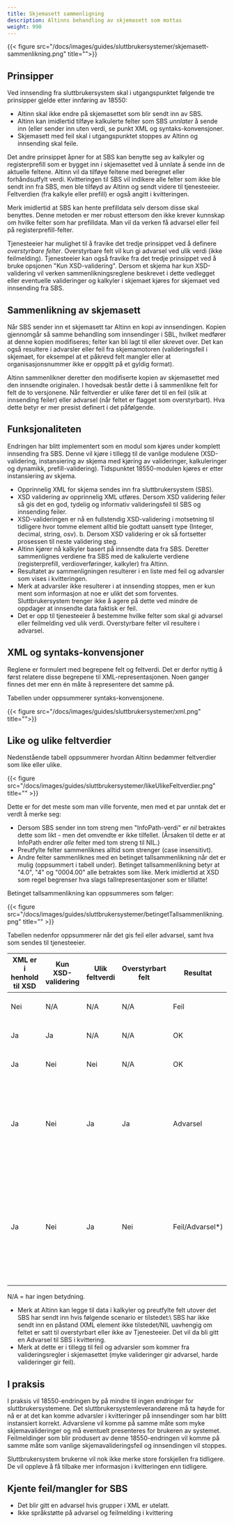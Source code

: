 ```yaml
---
title: Skjemasett sammenligning
description: Altinns behandling av skjemasett som mottas
weight: 990
---
```


{{< figure src="/docs/images/guides/sluttbrukersystemer/skjemasett-sammenlikning.png" title="">}}

Prinsipper
----------

Ved innsending fra sluttbrukersystem skal i utgangspunktet følgende tre prinsipper gjelde etter innføring av 18550:

- Altinn skal ikke endre på skjemasettet som blir sendt inn av SBS.
- Altinn kan imidlertid tilføye kalkulerte felter som SBS *unnlater* å sende inn (eller sender inn uten verdi, se punkt XML og syntaks-konvensjoner.
- Skjemasett med feil skal i utgangspunktet stoppes av Altinn og innsending skal feile.

Det andre prinsippet åpner for at SBS kan benytte seg av kalkyler og registerprefill som er bygget inn i skjemasettet ved å unnlate å sende inn de aktuelle feltene. Altinn vil da tilføye feltene med beregnet eller forhåndsutfylt verdi. Kvitteringen til SBS vil indikere alle felter som ikke ble sendt inn fra SBS, men ble tilføyd av Altinn og sendt videre til tjenesteeier. Feltverdien (fra kalkyle eller prefill) er også angitt i kvitteringen.

Merk imidlertid at SBS kan hente prefilldata selv dersom disse skal benyttes. Denne metoden er mer robust ettersom den ikke krever kunnskap om hvilke felter som har prefilldata. Man vil da verken få advarsel eller feil på registerprefill-felter.

Tjenesteeier har mulighet til å fravike det tredje prinsippet ved å definere *overstyrbare felter*. Overstyrbare felt vil kun gi advarsel ved ulik verdi (ikke feilmelding). Tjenesteeier kan også fravike fra det tredje prinsippet ved å bruke opsjonen "Kun XSD-validering". Dersom et skjema har kun XSD-validering vil verken sammenlikningsreglene beskrevet i dette vedlegget eller eventuelle valideringer og kalkyler i skjemaet kjøres for skjemaet ved innsending fra SBS.

Sammenlikning av skjemasett
---------------------------

Når SBS sender inn et skjemasett tar Altinn en kopi av innsendingen. Kopien gjennomgår så samme behandling som innsendinger i SBL, hvilket medfører at denne kopien modifiseres; felter kan bli lagt til eller skrevet over. Det kan også resultere i advarsler eller feil fra skjemamotoren (valideringsfeil i skjemaet, for eksempel at et påkrevd felt mangler eller at organisasjonsnummer ikke er oppgitt på et gyldig format).

Altinn sammenlikner deretter den modifiserte kopien av skjemasettet med den innsendte originalen. I hovedsak består dette i å sammenlikne felt for felt de to versjonene. Når feltverdier er ulike fører det til en feil (slik at innsending feiler) eller advarsel (når feltet er flagget som overstyrbart). Hva dette betyr er mer presist definert i det påfølgende.

Funksjonaliteten
----------------

Endringen har blitt implementert som en modul som kjøres under komplett innsending fra SBS. Denne vil kjøre i tillegg til de vanlige modulene (XSD-validering, instansiering av skjema med kjøring av valideringer, kalkuleringer og dynamikk, prefill-validering). Tidspunktet 18550-modulen kjøres er etter instansiering av skjema.

- Opprinnelig XML for skjema sendes inn fra sluttbrukersystem (SBS).
- XSD validering av opprinnelig XML utføres. Dersom XSD validering feiler så gis det en god, tydelig og   informativ valideringsfeil til SBS og innsending feiler.
- XSD-valideringen er nå en fullstendig XSD-validering i motsetning til tidligere hvor tomme element alltid ble godtatt uansett type (Integer, decimal, string, osv).   b.  Dersom XSD validering er ok så fortsetter prosessen til neste validering steg.
- Altinn kjører nå kalkyler basert på innsendte data fra SBS. Deretter sammenlignes verdiene fra SBS med de       kalkulerte verdiene (registerprefill, verdioverføringer, kalkyler) fra Altinn.
- Resultatet av sammenligningen resulterer i en liste med feil og advarsler som vises i kvitteringen.
- Merk at advarsler ikke resulterer i at innsending stoppes, men er kun ment som informasjon at noe er ulikt       det som forventes. Sluttbrukersystem trenger ikke å agere på dette ved mindre de oppdager at innsendte data     faktisk er feil.
- Det er opp til tjenesteeier å bestemme hvilke felter som skal gi advarsel eller feilmelding ved ulik verdi.      Overstyrbare felter vil resultere i advarsel.

XML og syntaks-konvensjoner
---------------------------

Reglene er formulert med begrepene felt og feltverdi. Det er derfor nyttig å først relatere disse begrepene til XML-representasjonen. Noen ganger finnes det mer enn én måte å representere det samme på.

Tabellen under oppsummerer syntaks-konvensjonene.

{{< figure src="/docs/images/guides/sluttbrukersystemer/xml.png" title="">}}

Like og ulike feltverdier
-------------------------

Nedenstående tabell oppsummerer hvordan Altinn bedømmer feltverdier som like eller ulike.

  {{< figure src="/docs/images/guides/sluttbrukersystemer/likeUlikeFeltverdier.png" title="" >}}

Dette er for det meste som man ville forvente, men med et par unntak det er verdt å merke seg:

- Dersom SBS sender inn tom streng men "InfoPath-verdi" er *nil* betraktes dette som likt - men det omvendte er ikke tilfellet. (Årsaken til dette er at InfoPath endrer *alle* felter med tom streng til NIL.)
- Preutfylte felter sammenliknes alltid som strenger (case insensitivt).
- Andre felter sammenliknes med en betinget tallsammenlikning når det er mulig (oppsummert i tabell under). Betinget tallsammenlikning betyr at "4.0", "4" og "0004.00" alle betraktes som like. Merk imidlertid at XSD som regel begrenser hva slags tallrepresentasjoner som er tillatte!

Betinget tallsammenlikning kan oppsummeres som følger:

{{< figure src="/docs/images/guides/sluttbrukersystemer/betingetTallsammenlikning.png" title="" >}}

Tabellen nedenfor oppsummerer når det gis feil eller advarsel, samt hva som sendes til tjenesteeier.

| XML er i henhold til XSD | Kun XSD-validering | Ulik feltverdi | Overstyrbart felt | Resultat        | Hva sendes til tjenesteeier|
|--------------------------|--------------------|----------------|-------------------|-----------------|---------------|
| Nei                      | N/A                | N/A            | N/A               | Feil            | ingenting (innsending feiler)                                                                                    |
| Ja                       | Ja                 | N/A            | N/A               | OK              | Innsendt verdi fra SBS.                                                                                          |
| Ja                       | Nei                | Nei            | N/A               | OK              | Innsendt verdi fra SBS.                                                                                          |
| Ja                       | Nei                | Ja             | Ja                | Advarsel        | Innsendt verdi fra SBS hvis denne eksisterer (feltverdi <> nil), ellers Altinn-beregnet verdi.*)                 |
| Ja                       | Nei                | Ja             | Nei               | Feil/Advarsel*) | ingenting (innsending feiler) Altinn-beregnet Verdi hvis SBS ikke angir påstand ved å utelate XML-element/nil *) |

N/A = har ingen betydning.

- Merk at Altinn kan legge til data i kalkyler og preutfylte felt utover det SBS har sendt inn hvis følgende scenario er tilstedet:\ SBS har ikke sendt inn en påstand (XML element ikke tilstedet/NIL uavhengig om feltet er satt til overstyrbart eller ikke av Tjenesteeier. Det vil da bli gitt en Advarsel til SBS i kvittering.
- Merk at dette er i tillegg til feil og advarsler som kommer fra valideringsregler i skjemasettet (myke valideringer gir advarsel, harde valideringer gir feil).

I praksis
---------

I praksis vil 18550-endringen by på mindre til ingen endringer for sluttbrukersystemene. Det sluttbrukersystemleverandørene må ta høyde for nå er at det kan komme advarsler i kvitteringer på innsendinger som har blitt instansiert korrekt. Advarslene vil komme på samme måte som myke skjemavalideringer og må eventuelt presenteres for brukeren av systemet. Feilmeldinger som blir produsert av denne 18550-endringen vil komme på samme måte som vanlige skjemavalideringsfeil og innsendingen vil stoppes.

Sluttbrukersystem brukerne vil nok ikke merke store forskjellen fra tidligere. De vil oppleve å få tilbake mer informasjon i kvitteringen enn tidligere.

Kjente feil/mangler for SBS
---------------------------

- Det blir gitt en advarsel hvis grupper i XML er utelatt.
- Ikke språkstøtte på advarsel og feilmelding i kvittering
